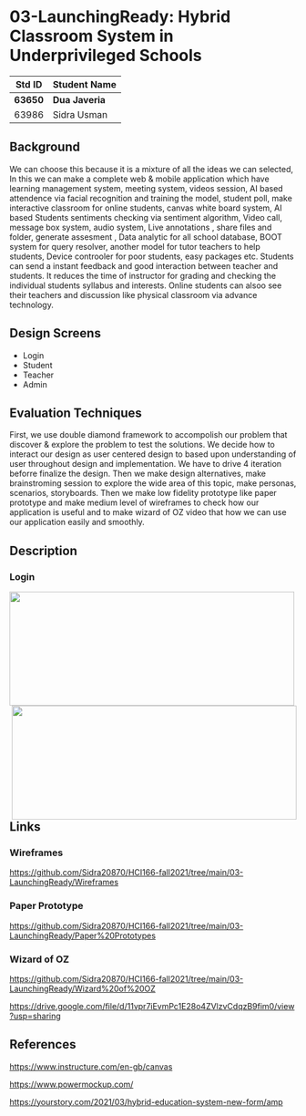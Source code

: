 
# 03-LaunchingReady: Hybrid Classroom System in Underprivileged Schools

|Std ID|Student Name|
|:-----:|---------------------|
|**63650**|**Dua Javeria**|
|63986|Sidra Usman|

## Background
We can choose this because it is a mixture of all the ideas we can selected, In this we can make a complete web & mobile application which have learning management system, meeting system, videos session, AI based attendence via facial recognition and training the model, student poll, make interactive classroom for online students, canvas white board system, AI based Students sentiments checking via sentiment algorithm, Video call, message box system, audio system, Live annotations , share files and folder, generate assesment , Data analytic for all school database, BOOT system for query resolver, another model for tutor teachers to help students, Device controoler for poor students, easy packages etc. Students can send a instant feedback and good interaction between teacher and students. It reduces the time of instructor for grading and checking the individual students syllabus and interests. Online students can alsoo see their teachers and discussion like physical classroom via advance technology.

## Design Screens
- Login
- Student 
- Teacher
- Admin

## Evaluation Techniques
First, we use double diamond framework to accompolish our problem that discover & explore the problem to test the solutions. We decide how to interact our design as user centered design to based upon understanding of user throughout design and implementation. We have to drive 4 iteration beforre finalize the design. Then we make design alternatives, make brainstroming session to explore the wide area of this topic, make personas, scenarios, storyboards. Then we make low fidelity prototype like paper prototype and make medium level of wireframes to check how our application is useful and to make wizard of OZ video that how we can use our application easily and smoothly.

## Description
### Login
<img align="left" width="500" height="200" src="https://user-images.githubusercontent.com/61619271/148643892-7952ac55-5331-46c6-a078-82bd003e3abd.png"><img align="right" width="500" height="200" src="https://user-images.githubusercontent.com/61619271/148643951-02833e1d-cc22-4b9c-8de8-112091380b91.png">
## Links
### Wireframes
https://github.com/Sidra20870/HCI166-fall2021/tree/main/03-LaunchingReady/Wireframes

### Paper Prototype
https://github.com/Sidra20870/HCI166-fall2021/tree/main/03-LaunchingReady/Paper%20Prototypes

### Wizard of OZ
https://github.com/Sidra20870/HCI166-fall2021/tree/main/03-LaunchingReady/Wizard%20of%20OZ

https://drive.google.com/file/d/11vpr7iEvmPc1E28o4ZVlzvCdqzB9fim0/view?usp=sharing

## References
https://www.instructure.com/en-gb/canvas

https://www.powermockup.com/

https://yourstory.com/2021/03/hybrid-education-system-new-form/amp
